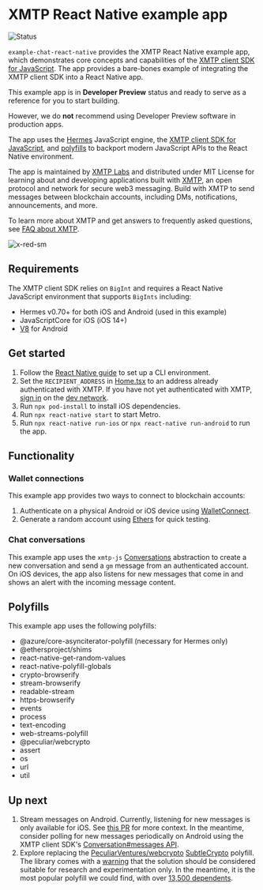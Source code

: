 # XMTP React Native example app

![Status](https://img.shields.io/badge/Project_Status-Developer_Preview-yellow)

`example-chat-react-native` provides the XMTP React Native example app, which demonstrates core concepts and capabilities of the [XMTP client SDK for JavaScript](https://github.com/xmtp/xmtp-js). The app provides a bare-bones example of integrating the XMTP client SDK into a React Native app.

This example app is in **Developer Preview** status and ready to serve as a reference for you to start building.

However, we do **not** recommend using Developer Preview software in production apps.

The app uses the [Hermes](https://reactnative.dev/docs/hermes) JavaScript engine, the [XMTP client SDK for JavaScript](https://github.com/xmtp/xmtp-js), and [polyfills](#polyfills) to backport modern JavaScript APIs to the React Native environment.

The app is maintained by [XMTP Labs](https://xmtplabs.com/) and distributed under MIT License for learning about and developing applications built with [XMTP](https://xmtp.org), an open protocol and network for secure web3 messaging. Build with XMTP to send messages between blockchain accounts, including DMs, notifications, announcements, and more.

To learn more about XMTP and get answers to frequently asked questions, see [FAQ about XMTP](https://xmtp.org/docs/dev-concepts/faq).

![x-red-sm](https://user-images.githubusercontent.com/510695/163488403-1fb37e86-c673-4b48-954e-8460ae4d4b05.png)

## Requirements

The XMTP client SDK relies on `BigInt` and requires a React Native JavaScript environment that supports `BigInts` including:
- Hermes v0.70+ for both iOS and Android (used in this example)
- JavaScriptCore for iOS (iOS 14+)
- [V8](https://github.com/Kudo/react-native-v8) for Android

## Get started

1. Follow the [React Native guide](https://reactnative.dev/docs/environment-setup) to set up a CLI environment.
1. Set the `RECIPIENT_ADDRESS` in [Home.tsx](https://github.com/xmtp/example-chat-react-native/blob/main/components/Home.tsx) to an address already authenticated with XMTP. If you have not yet authenticated with XMTP, [sign in](https://xmtp.vercel.app/) on the [dev network](https://github.com/xmtp/xmtp-js#xmtp-production-and-dev-network-environments).
1. Run `npx pod-install` to install iOS dependencies.
1. Run `npx react-native start` to start Metro.
1. Run `npx react-native run-ios` or `npx react-native run-android` to run the app.

## Functionality

### Wallet connections

This example app provides two ways to connect to blockchain accounts:

1. Authenticate on a physical Android or iOS device using [WalletConnect](https://www.npmjs.com/package/@walletconnect/react-native-dapp).
1. Generate a random account using [Ethers](https://docs.ethers.org/v5/cookbook/react-native/) for quick testing.

### Chat conversations

This example app uses the `xmtp-js` [Conversations](https://github.com/xmtp/xmtp-js#conversations) abstraction to create a new conversation and send a `gm` message from an authenticated account. On iOS devices, the app also listens for new messages that come in and shows an alert with the incoming message content.

## Polyfills

This example app uses the following polyfills:

- @azure/core-asynciterator-polyfill (necessary for Hermes only)
- @ethersproject/shims
- react-native-get-random-values
- react-native-polyfill-globals
- crypto-browserify
- stream-browserify
- readable-stream
- https-browserify
- events
- process
- text-encoding
- web-streams-polyfill
- @peculiar/webcrypto
- assert
- os
- url
- util

## Up next

1. Stream messages on Android. Currently, listening for new messages is only available for iOS. See [this PR](https://github.com/xmtp/example-chat-react-native/pull/8) for more context. In the meantime, consider polling for new messages periodically on Android using the XMTP client SDK's [Conversation#messages API](https://github.com/xmtp/xmtp-js/blob/6293eb9ac376b8be872c942b935b0ccf1ffedbce/src/conversations/Conversation.ts#L54).
1. Explore replacing the [PeculiarVentures/webcrypto](https://github.com/PeculiarVentures/webcrypto) [SubtleCrypto](https://developer.mozilla.org/en-US/docs/Web/API/SubtleCrypto) polyfill. The library comes with a [warning](https://github.com/PeculiarVentures/webcrypto#warning) that the solution should be considered suitable for research and experimentation only. In the meantime, it is the most popular polyfill we could find, with over [13,500 dependents](https://github.com/PeculiarVentures/webcrypto/network/dependents).
